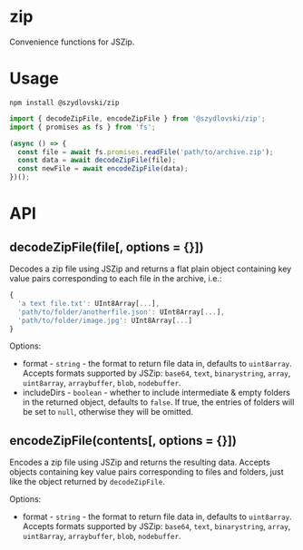 # zip

Convenience functions for JSZip.

# Usage

```
npm install @szydlovski/zip
```
```javascript
import { decodeZipFile, encodeZipFile } from '@szydlovski/zip';
import { promises as fs } from 'fs';

(async () => {
  const file = await fs.promises.readFile('path/to/archive.zip');
  const data = await decodeZipFile(file);
  const newFile = await encodeZipFile(data);
})();
```

# API

## decodeZipFile(file[, options = {}])

Decodes a zip file using JSZip and returns a flat plain object containing key value pairs corresponding to each file in the archive, i.e.:
```javascript
{
  'a text file.txt': UInt8Array[...],
  'path/to/folder/anotherfile.json': UInt8Array[...],
  'path/to/folder/image.jpg': UInt8Array[...]
}
```
Options:
- format - `string` - the format to return file data in, defaults to `uint8array`. Accepts formats supported by JSZip: `base64`, `text`, `binarystring`, `array`, `uint8array`, `arraybuffer`, `blob`, `nodebuffer`.
- includeDirs - `boolean` - whether to include intermediate & empty folders in the returned object, defaults to `false`. If true, the entries of folders will be set to `null`, otherwise they will be omitted.

## encodeZipFile(contents[, options = {}])

Encodes a zip file using JSZip and returns the resulting data. Accepts objects containing key value pairs corresponding to files and folders, just like the object returned by `decodeZipFile`.

Options:
- format - `string` - the format to return file data in, defaults to `uint8array`. Accepts formats supported by JSZip: `base64`, `text`, `binarystring`, `array`, `uint8array`, `arraybuffer`, `blob`, `nodebuffer`.